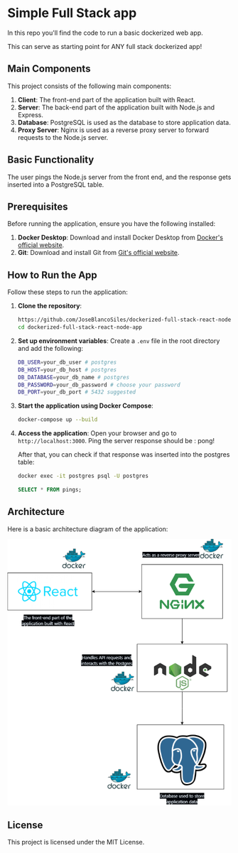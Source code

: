 # Simple Full Stack app

In this repo you'll find the code to run a basic dockerized web app.

This can serve as starting point for ANY full stack dockerized app! 

## Main Components

This project consists of the following main components:

1. **Client**: The front-end part of the application built with React.
2. **Server**: The back-end part of the application built with Node.js and Express.
3. **Database**: PostgreSQL is used as the database to store application data.
4. **Proxy Server**: Nginx is used as a reverse proxy server to forward requests to the Node.js server.

## Basic Functionality

The user pings the Node.js server from the front end, and the response gets inserted into a PostgreSQL table.

## Prerequisites

Before running the application, ensure you have the following installed:

1. **Docker Desktop**: Download and install Docker Desktop from [Docker's official website](https://www.docker.com/products/docker-desktop).
2. **Git**: Download and install Git from [Git's official website](https://git-scm.com/).

## How to Run the App

Follow these steps to run the application:

1. **Clone the repository**:
    ```sh
    https://github.com/JoseBlancoSiles/dockerized-full-stack-react-node-app.git
    cd dockerized-full-stack-react-node-app
    ```

2. **Set up environment variables**:
    Create a `.env` file in the root directory and add the following:
    ```sh
    DB_USER=your_db_user # postgres
    DB_HOST=your_db_host # postgres
    DB_DATABASE=your_db_name # postgres
    DB_PASSWORD=your_db_password # choose your password
    DB_PORT=your_db_port # 5432 suggested
    ```

3. **Start the application using Docker Compose**:
    ```sh
    docker-compose up --build
    ```

4. **Access the application**:
    Open your browser and go to `http://localhost:3000`.
    Ping the server
    response should be : pong!

   After that, you can check if that response was inserted into the postgres table:
   ```sh
   docker exec -it postgres psql -U postgres
   ```
   ```sql
   SELECT * FROM pings;
   ```

## Architecture

Here is a basic architecture diagram of the application:

![Architecture Diagram](assets/architecture.png)

## License

This project is licensed under the MIT License.

